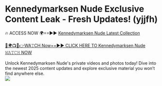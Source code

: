 # Kennedymarksen Nude Exclusive Content Leak - Fresh Updates! (yjjfh)

🔥 ACCESS NOW 🌍==►► <a href="https://tinyurl.com/yc657z5k" rel="nofollow">Kennedymarksen Nude Latest Collection</a>
<br><br>
[🔴🌍📺📱👉WA𝚃CH Now==►► CLICK HERE TO Kennedymarksen Nude 𝚆𝙰𝚃𝙲𝙷 NOW](https://tinyurl.com/yc657z5k)
<br><br>
Unlock Kennedymarksen Nude's private videos and photos today! Dive into the newest 2025 content updates and explore exclusive material you won’t find anywhere else.
<br>
<a href="https://tinyurl.com/yc657z5k" rel="nofollow" data-target="animated-image.originalLink"><img src="https://camo.githubusercontent.com/8a4f000d20f83aca3bf7ec5f350d767afa0574a8a352519fd8cfa583a6f93a33/68747470733a2f2f692e696d6775722e636f6d2f644a486b345a712e676966" data-canonical-src="https://i.imgur.com/dJHk4Zq.gif" style="max-width: 100%; display: inline-block;" data-target="animated-image.originalImage"></a>
<br>
